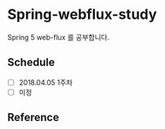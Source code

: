 # Spring-webflux-study
Spring 5 web-flux 를 공부합니다.

## Schedule
- [ ] 2018.04.05 1주차
- [ ] 미정
## Reference
